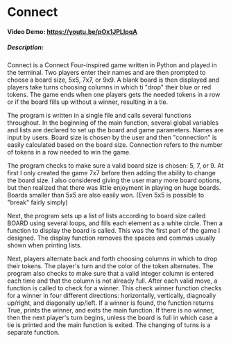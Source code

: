 # Connect
#### Video Demo:  <https://youtu.be/pOx1JPLIpqA>

##### Description:

Connect is a Connect Four-inspired game written in Python and played in the terminal.
Two players enter their names and are then prompted to choose a board size, 5x5, 7x7, or 9x9.
A blank board is then displayed and players take turns choosing columns in which ti "drop" their blue or red tokens.
The game ends when one players gets the needed tokens in a row or if the board fills up without a winner, resulting in a tie.

The program is written in a single file and calls several functions throughout.
In the beginning of the main function, several global variables and lists are declared to set up the board and game parameters.
Names are input by users. Board size is chosen by the user and then "connection" is easily calculated based on the board size.
Connection refers to the number of tokens in a row needed to win the game.

The program checks to make sure a valid board size is chosen: 5, 7, or 9.
At first I only created the game 7x7 before then adding the ability to change the board size.
I also considered giving the user many more board options, but then realized that there was little enjoyment in playing on huge boards.
Boards smaller than 5x5 are also easily won. (Even 5x5 is possible to "break" fairly simply)

Next, the program sets up a list of lists according to board size called BOARD using several loops, and fills each element as a white circle.
Then a function to display the board is called. This was the first part of the game I designed.
The display function removes the spaces and commas usually shown when printing lists.

Next, players alternate back and forth choosing columns in which to drop their tokens. The player's turn and the color of the token alternates.
The program also checks to make sure that a valid integer column is entered each time and that the column is not already full.
After each valid move, a function is called to check for a winner.
This check winner function checks for a winner in four different directions: horizontally, vertically, diagnoally up/right, and diagonally up/left.
If a winner is found, the function returns True, prints the winner, and exits the main function.
If there is no winner, then the next player's turn begins, unless the board is full in which case a tie is printed and the main function is exited.
The changing of turns is a separate function.